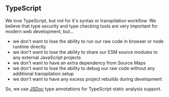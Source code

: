 ## TypeScript

We love TypeScript, but not for it's syntax or transpilation workflow. We believe that type security and type checking tools are very important for modern web development, but...

* we don't want to lose the ability to run our raw code in browser or node runtime directly
* we don't want to lose the ability to share our ESM source modules to any external JavaScript projects
* we don't want to have an extra dependency from Source Maps
* we don't want to lose the ability to debug our raw code without any additional transpilation setup
* we don't want to have any excess project rebuilds during development

So, we use [JSDoc](https://devdocs.io/jsdoc) type annotations for TypeScript static analysis support.